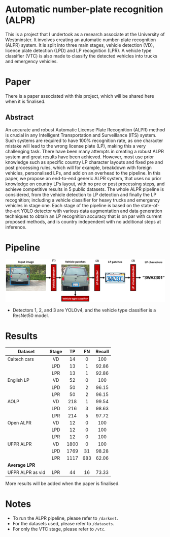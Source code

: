 # Automatic number-plate recognition (ALPR)

This is a project that I undertook as a research associate at the University of Westminster. It involves creating an automatic number-plate recognition (ALPR) system. It is split into three main stages, vehicle detection (VD), licence plate detection (LPD) and LP recognition (LPR). A vehicle type classifier (VTC) is also made to classify the detected vehicles into trucks and emergency vehicles.


# Paper

There is a paper associated with this project, which will be shared here when it is finalised.

## Abstract

An accurate and robust Automatic License Plate Recognition (ALPR) method is crucial in any Intelligent Transportation and Surveillance (ITS) system. Such systems are required to have 100% recognition rate, as one character mistake will lead to the wrong license plate (LP), making this a very challenging task. There have been many attempts in creating a robust ALPR system and great results have been achieved. However, most use prior knowledge such as specific country LP character layouts and fixed pre and post processing rules, which will for example, breakdown with foreign vehicles, personalised LPs, and add on an overhead to the pipeline. In this paper, we propose an end-to-end generic ALPR system, that uses no prior knowledge on country LPs layout, with no pre or post processing steps, and achieve competitive results in 5 public datasets. The whole ALPR pipeline is considered, from the vehicle detection to LP detection and finally the LP recognition; including a vehicle classifier for heavy trucks and emergency vehicles in stage one. Each stage of the pipeline is based on the state-of-the-art YOLO detector with various data augmentation and data generation techniques to obtain an LP recognition accuracy that is on par with current proposed methods, and is country independent with no additional steps at inference.


# Pipeline

<img src="readme_imgs/pipeline.PNG">

- Detectors 1, 2, and 3 are YOLOv4, and the vehicle type classifier is a ResNet50 model.

# Results

| **Dataset**          | **Stage**      | **TP**      | **FN**      | **Recall**      |
|----------------------|:--------------:|:-----------:|:-----------:|:---------------:|
| Caltech cars         |       VD       |      14     |      0      |       100       |
|                      |       LPD      |      13     |      1      |      92.86      |
|                      |       LPR      |      13     |      1      |      92.86      |
| English LP           |       VD       |      52     |      0      |       100       |
|                      |       LPD      |      50     |      2      |      96.15      |
|                      |       LPR      |      50     |      2      |      96.15      |
| AOLP                 |       VD       |     218     |      1      |      99.54      |
|                      |       LPD      |     216     |      3      |      98.63      |
|                      |       LPR      |     214     |      5      |      97.72      |
| Open ALPR            |       VD       |      12     |      0      |       100       |
|                      |       LPD      |      12     |      0      |       100       |
|                      |       LPR      |      12     |      0      |       100       |
| UFPR ALPR            |       VD       |     1800    |      0      |       100       |
|                      |       LPD      |     1769    |      31     |      98.28      |
|                      |       LPR      |     1117    |     683     |      62.06      |
| **Average LPR**      |                |             |             |                 |
| UFPR ALPR as vid     |       LPR      |      44     |      16     |      73.33      |


More results will be added when the paper is finalised.


# Notes

- To run the ALPR pipeline, please refer to `/darknet`.
- For the datasets used, please refer to `/datasets`.
- For only the VTC stage, please refer to `/vtc`.